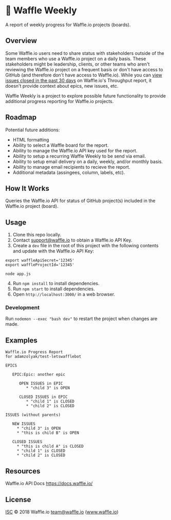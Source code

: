 # 📆 Waffle Weekly

A report of weekly progress for Waffle.io projects (boards).

## Overview

Some Waffle.io users need to share status with stakeholders outside of the team members who use a Waffle.io project on a daily basis.  These stakeholders might be leadership, clients, or other teams who aren't reviewing the Waffle.io project on a frequent basis or don't have access to GitHub (and therefore don't have access to Waffle.io).  While you can [view issues closed in the past 30 days](https://help.waffle.io/faq/done-column-closing-issues/can-i-viewed-my-archived-issues) on Waffle.io's Throughput report, it doesn't provide context about epics, new issues, etc.  

Waffle Weekly is a project to explore possible future functionality to provide additional progress reporting for Waffle.io projects.

## Roadmap

Potential future additions:

* HTML formatting
* Ability to select a Waffle board for the report.
* Ability to manage the Waffle.io API key used for the report. 
* Ability to setup a recurring Waffle Weekly to be send via email.
* Ability to setup email delivery on a daily, weekly, and/or monthly basis.
* Ability to manage email recipients to recieve the report.
* Additional metadata (assingees, column, labels, etc).

## How It Works

Queries the Waffle.io API for status of GitHub project(s) included in the Waffle.io project (board).

## Usage

1. Clone this repo locally.
2. Contact support@waffle.io to obtain a Waffle.io API Key.
3. Create a `dev` file in the root of this project with the following contents and update with the Waffle.io API Key:
```
export waffleApiSecret='12345'
export waffleProjectId='12345'

node app.js
```
4. Run `npm install` to install dependencies.
5. Run `npm start` to install dependencies.
6. Open `http://localhost:3000/` in a web browser.

### Development

Run `nodemon --exec "bash dev"` to restart the project when changes are made.

## Examples

```
Waffle.io Progress Report
for adamzolyak/test-letswafflebot

EPICS

   EPIC:Epic: another epic

      OPEN ISSUES in EPIC
         * "child 3" is OPEN

      CLOSED ISSUES in EPIC
         * "child 1" is CLOSED
         * "child 2" is CLOSED

ISSUES (without parents)

   NEW ISSUES
     * "child 3" is OPEN
     * "this is child B" is OPEN

   CLOSED ISSUES
     * "this is child A" is CLOSED
     * "child 1" is CLOSED
     * "child 2" is CLOSED
```

## Resources

Waffle.io API Docs
https://docs.waffle.io/

## License

[ISC](LICENSE) © 2018 Waffle.io <team@waffle.io> (www.waffle.io)
